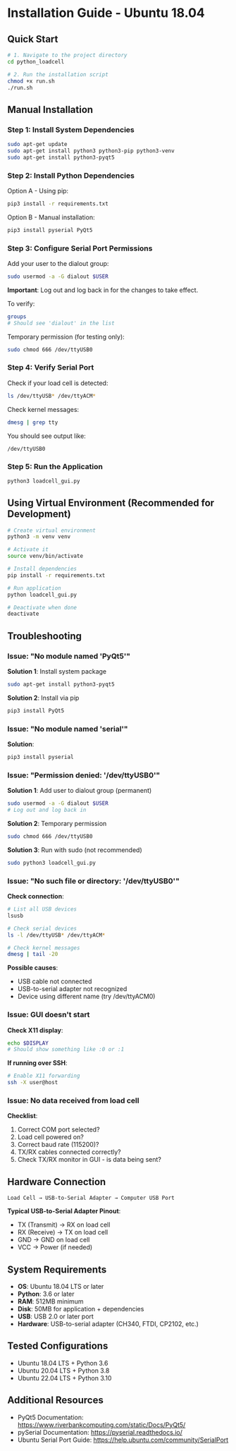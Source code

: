 # Installation Guide - Ubuntu 18.04

## Quick Start

```bash
# 1. Navigate to the project directory
cd python_loadcell

# 2. Run the installation script
chmod +x run.sh
./run.sh
```

## Manual Installation

### Step 1: Install System Dependencies

```bash
sudo apt-get update
sudo apt-get install python3 python3-pip python3-venv
sudo apt-get install python3-pyqt5
```

### Step 2: Install Python Dependencies

Option A - Using pip:
```bash
pip3 install -r requirements.txt
```

Option B - Manual installation:
```bash
pip3 install pyserial PyQt5
```

### Step 3: Configure Serial Port Permissions

Add your user to the dialout group:
```bash
sudo usermod -a -G dialout $USER
```

**Important**: Log out and log back in for the changes to take effect.

To verify:
```bash
groups
# Should see 'dialout' in the list
```

Temporary permission (for testing only):
```bash
sudo chmod 666 /dev/ttyUSB0
```

### Step 4: Verify Serial Port

Check if your load cell is detected:
```bash
ls /dev/ttyUSB* /dev/ttyACM*
```

Check kernel messages:
```bash
dmesg | grep tty
```

You should see output like:
```
/dev/ttyUSB0
```

### Step 5: Run the Application

```bash
python3 loadcell_gui.py
```

## Using Virtual Environment (Recommended for Development)

```bash
# Create virtual environment
python3 -m venv venv

# Activate it
source venv/bin/activate

# Install dependencies
pip install -r requirements.txt

# Run application
python loadcell_gui.py

# Deactivate when done
deactivate
```

## Troubleshooting

### Issue: "No module named 'PyQt5'"

**Solution 1**: Install system package
```bash
sudo apt-get install python3-pyqt5
```

**Solution 2**: Install via pip
```bash
pip3 install PyQt5
```

### Issue: "No module named 'serial'"

**Solution**:
```bash
pip3 install pyserial
```

### Issue: "Permission denied: '/dev/ttyUSB0'"

**Solution 1**: Add user to dialout group (permanent)
```bash
sudo usermod -a -G dialout $USER
# Log out and log back in
```

**Solution 2**: Temporary permission
```bash
sudo chmod 666 /dev/ttyUSB0
```

**Solution 3**: Run with sudo (not recommended)
```bash
sudo python3 loadcell_gui.py
```

### Issue: "No such file or directory: '/dev/ttyUSB0'"

**Check connection**:
```bash
# List all USB devices
lsusb

# Check serial devices
ls -l /dev/ttyUSB* /dev/ttyACM*

# Check kernel messages
dmesg | tail -20
```

**Possible causes**:
- USB cable not connected
- USB-to-serial adapter not recognized
- Device using different name (try /dev/ttyACM0)

### Issue: GUI doesn't start

**Check X11 display**:
```bash
echo $DISPLAY
# Should show something like :0 or :1
```

**If running over SSH**:
```bash
# Enable X11 forwarding
ssh -X user@host
```

### Issue: No data received from load cell

**Checklist**:
1. Correct COM port selected?
2. Load cell powered on?
3. Correct baud rate (115200)?
4. TX/RX cables connected correctly?
5. Check TX/RX monitor in GUI - is data being sent?

## Hardware Connection

```
Load Cell → USB-to-Serial Adapter → Computer USB Port
```

**Typical USB-to-Serial Adapter Pinout**:
- TX (Transmit) → RX on load cell
- RX (Receive) → TX on load cell
- GND → GND on load cell
- VCC → Power (if needed)

## System Requirements

- **OS**: Ubuntu 18.04 LTS or later
- **Python**: 3.6 or later
- **RAM**: 512MB minimum
- **Disk**: 50MB for application + dependencies
- **USB**: USB 2.0 or later port
- **Hardware**: USB-to-serial adapter (CH340, FTDI, CP2102, etc.)

## Tested Configurations

- Ubuntu 18.04 LTS + Python 3.6
- Ubuntu 20.04 LTS + Python 3.8
- Ubuntu 22.04 LTS + Python 3.10

## Additional Resources

- PyQt5 Documentation: https://www.riverbankcomputing.com/static/Docs/PyQt5/
- pySerial Documentation: https://pyserial.readthedocs.io/
- Ubuntu Serial Port Guide: https://help.ubuntu.com/community/SerialPort
